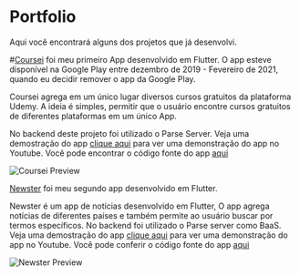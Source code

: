 # Portfolio

Aqui você encontrará alguns dos projetos que já desenvolvi.

#[Coursei](https://github.com/joaoarmando/coursei")
 foi meu primeiro App desenvolvido em Flutter. O app esteve disponível na Google Play entre dezembro de 2019 - Fevereiro de 2021, quando eu decidir remover o app da Google Play.

Coursei agrega em um único lugar diversos cursos gratuitos da plataforma Udemy. A ideia é simples, permitir que o usuário encontre cursos gratuitos de diferentes plataformas em um único App.

No backend deste projeto foi utilizado o Parse Server.
Veja uma demostração do app [clique aqui](https://youtu.be/nwaUMpdDMLE) para ver uma demonstração do app no Youtube.
Você pode encontrar o código fonte do app [aqui](https://github.com/joaoarmando/coursei)


![Coursei Preview](https://user-images.githubusercontent.com/28633653/116960354-84db1200-ac76-11eb-843e-f2bb5d26445d.gif)






[Newster]("https://github.com/joaoarmando/newster") foi meu segundo app desenvolvido em Flutter. 

Newster é um app de notícias desenvolvido em Flutter, O app agrega notícias de diferentes países e também permite ao usuário buscar por termos específicos.
No backend foi utilizado o Parse server como BaaS.
Veja uma demostração do app [clique aqui](https://youtu.be/nwaUMpdDMLE) para ver uma demonstração do app no Youtube.
Você pode conferir o código fonte do app [aqui](https://github.com/joaoarmando/newster)


![Newster Preview](https://user-images.githubusercontent.com/28633653/116960649-6de8ef80-ac77-11eb-82c7-e1f7961a0616.gif)






